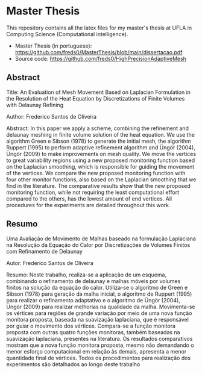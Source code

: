 # Master Thesis

This repository contains all the latex files for my master's thesis at UFLA in Computing Science (Computational intelligence). 

- Master Thesis (in portuguese): https://github.com/freds0/MasterThesis/blob/main/dissertacao.pdf
- Source code: https://github.com/freds0/HighPrecisionAdaptiveMesh

## Abstract
Title: An Evaluation of Mesh Movement Based on Laplacian Formulation in the Resolution of the Heat Equation by Discretizations of Finite Volumes with Delaunay Refining

Author: Frederico Santos de Oliveira

Abstract: In this paper we apply a scheme, combining the refinement and delaunay meshing in finite volume solution of the heat equation. We use the algorithm Green e Sibson (1978) to generate the initial mesh, the algorithm Ruppert (1995) to perform adaptive refinement algorithm and Üngör (2004), Üngör (2009) to make improvements on mesh quality. We move the vertices to great variability regions using a new proposed monitoring function based on the Laplacian smoothing, which is responsible for guiding the movement of the vertices. We compare the new proposed monitoring function with four other monitor functions, also based on the Laplacian smoothing that we find in the literature. The comparative results show that the new proposed monitoring function, while not requiring the least computational effort compared to the others, has the lowest amount of end vertices. All procedures for the experiments are detailed throughout this work.


## Resumo

Uma Avaliação de Movimento de Malhas baseado na formulação Laplaciana na Resolução da Equação do Calor por Discretizações de Volumes Finitos com Refinamento de Delaunay

Autor: Frederico Santos de Oliveira

Resumo: Neste trabalho, realiza-se a aplicação de um esquema, combinando o refinamento de delaunay e malhas móveis por volumes finitos na solução da equação do calor. Utiliza-se o algoritmo de Green e Sibson (1978) para geração da malha inicial, o algoritmo de Ruppert (1995) para realizar o refinamento adaptativo e o algoritmo de Üngör (2004), Üngör (2009) para realizar melhorias na qualidade da malha. Movimenta-se os vértices para regiões de grande variação por meio de uma nova função monitora proposta, baseada na suavização laplaciana, que é responsável por guiar o movimento dos vértices. Compara-se a função monitora proposta com outras quatro funções monitoras, também baseadas na suavização laplaciana, presentes na literatura. Os resultados comparativos mostram que a nova função monitora proposta, mesmo não demandando o menor esforço computacional em relação às demais, apresenta a menor quantidade final de vértices. Todos os procedimentos para realização dos experimentos são detalhados ao longo deste trabalho